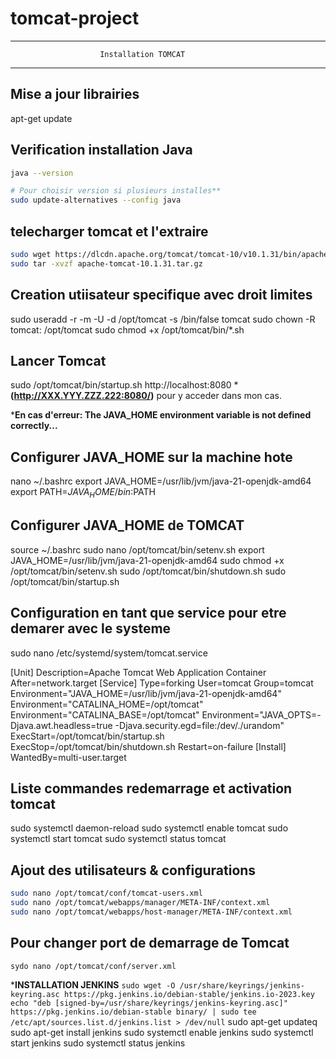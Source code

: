 # tomcat-project
****************************************************************
                        Installation TOMCAT
****************************************************************
## Mise a jour librairies
apt-get update

## Verification installation Java
```bash
java --version

# Pour choisir version si plusieurs installes**
sudo update-alternatives --config java 
```
## telecharger tomcat et l'extraire
```bash
sudo wget https://dlcdn.apache.org/tomcat/tomcat-10/v10.1.31/bin/apache-tomcat-10.1.31.tar.gz
sudo tar -xvzf apache-tomcat-10.1.31.tar.gz
```

## Creation utiisateur specifique avec droit limites
sudo useradd -r -m -U -d /opt/tomcat -s /bin/false tomcat
sudo chown -R tomcat: /opt/tomcat
sudo chmod +x /opt/tomcat/bin/*.sh

## Lancer Tomcat
sudo /opt/tomcat/bin/startup.sh
http://localhost:8080 ***(http://XXX.YYY.ZZZ.222:8080/)** pour y acceder dans mon cas.

***En cas d'erreur: The JAVA_HOME environment variable is not defined correctly...**
## Configurer JAVA_HOME sur la machine hote
nano ~/.bashrc
export JAVA_HOME=/usr/lib/jvm/java-21-openjdk-amd64
export PATH=$JAVA_HOME/bin:$PATH <!-- Puis Ajouter ces lignes en fin de fichier -->

## Configurer JAVA_HOME de TOMCAT
source ~/.bashrc
sudo nano /opt/tomcat/bin/setenv.sh
export JAVA_HOME=/usr/lib/jvm/java-21-openjdk-amd64
sudo chmod +x /opt/tomcat/bin/setenv.sh
sudo /opt/tomcat/bin/shutdown.sh
sudo /opt/tomcat/bin/startup.sh

## Configuration en tant que service pour etre demarer avec le systeme
sudo nano /etc/systemd/system/tomcat.service

[Unit]
Description=Apache Tomcat Web Application Container
After=network.target
[Service]
Type=forking
User=tomcat
Group=tomcat
Environment="JAVA_HOME=/usr/lib/jvm/java-21-openjdk-amd64"
Environment="CATALINA_HOME=/opt/tomcat"
Environment="CATALINA_BASE=/opt/tomcat"
Environment="JAVA_OPTS=-Djava.awt.headless=true -Djava.security.egd=file:/dev/./urandom"
ExecStart=/opt/tomcat/bin/startup.sh
ExecStop=/opt/tomcat/bin/shutdown.sh
Restart=on-failure
[Install]
WantedBy=multi-user.target

## Liste commandes redemarrage et activation tomcat
sudo systemctl daemon-reload
sudo systemctl enable tomcat
sudo systemctl start tomcat
sudo systemctl status tomcat

## Ajout des utilisateurs & configurations 
```bash
sudo nano /opt/tomcat/conf/tomcat-users.xml
sudo nano /opt/tomcat/webapps/manager/META-INF/context.xml
sudo nano /opt/tomcat/webapps/host-manager/META-INF/context.xml
```

## Pour changer port de demarrage de Tomcat
```sydo nano /opt/tomcat/conf/server.xml```

***INSTALLATION JENKINS**
```sudo wget -O /usr/share/keyrings/jenkins-keyring.asc https://pkg.jenkins.io/debian-stable/jenkins.io-2023.key``` 
```echo "deb [signed-by=/usr/share/keyrings/jenkins-keyring.asc]"  https://pkg.jenkins.io/debian-stable binary/ | sudo tee /etc/apt/sources.list.d/jenkins.list > /dev/null```
sudo apt-get updateq
sudo apt-get install jenkins
sudo systemctl enable jenkins
sudo systemctl start jenkins
sudo systemctl status jenkins

